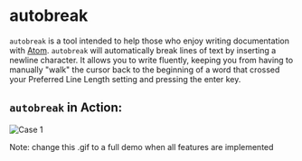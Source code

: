 # autobreak

`autobreak` is a tool intended to help those who enjoy writing documentation
with [Atom](https://atom.io).  `autobreak` will automatically break lines of
text by inserting a newline character.  It allows you to write fluently, keeping
you from having to manually "walk" the cursor back to the beginning of a word
that crossed your Preferred Line Length setting and pressing the enter key.

## `autobreak` in Action:

![Case 1](case_1.gif)

Note: change this .gif to a full demo when all features are implemented
